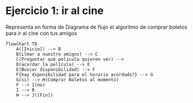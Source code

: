# Ejercicio 1: ir al cine

Representa en forma de Diagrama de flujo el algoritmo de comprar boletos para ir al cine con tus amigos

```mermaid
flowchart TD
    A([Inicio]) --> B
    B(Llmar a nuestro amigos) --> C
    C(Preguntar qué pelicula quieren ver) -->
    D(acordar la película) --> E
    E(Buscar disponibilidad) --> F
    F{hay diponibilidad para el horario acordado?} --> G
    G(si) --> H(Comprar Boletos al momento)
    F --> I(no)
    I --> B
    H --> J([Fin])
    
```